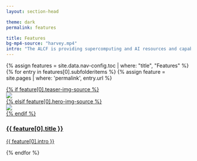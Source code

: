 ```yaml
---
layout: section-head

theme: dark
permalink: features

title: Features
bg-mp4-source: "harvey.mp4"
intro: "The ALCF is providing supercomputing and AI resources and capabilities to enable pioneering research at the intersection of simulation, big data analysis, and machine learning."
---
```



<div class="teasers">

{% assign features = site.data.nav-config.toc | where: "title", "Features" %}
{% for entry in features[0].subfolderitems %}
{% assign feature = site.pages | where: 'permalink', entry.url %}


<div class="teaser">
  <a href="{{ site.url }}/{{ entry.url }}">
  	<div class="image-wrapper">
  		{% if feature[0].teaser-img-source %}
      <div><img src="{{ site.url }}/assets/images/{{ feature[0].teaser-img-source }}"></div>
      {% elsif feature[0].hero-img-source %}
      <div><img src="{{ site.url }}/assets/images/{{ feature[0].hero-img-source }}"></div>
      {% endif %}
  		<div class="hover-scrim"></div>
  	</div>
  	<div class="content-wrapper">
  		<h3>{{ feature[0].title }}</h3>
  		<p>{{ feature[0].intro }}</p>
  	</div>
  </a>
</div>

{% endfor %}

</div>

